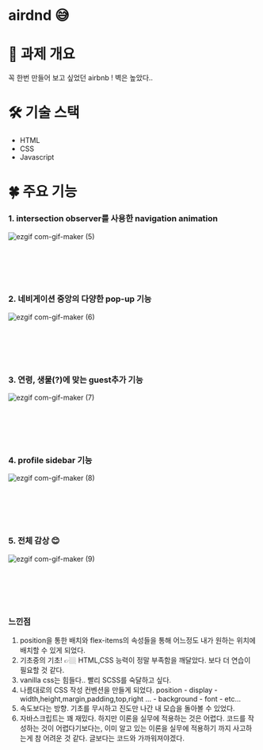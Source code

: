 # airdnd 😅


# 📑 과제 개요

꼭 한번 만들어 보고 싶었던 airbnb ! 벽은 높았다..

# 🛠 기술 스택

- HTML
- CSS
- Javascript

# 🍀 주요 기능




### 1. intersection observer를 사용한 navigation animation
![ezgif com-gif-maker (5)](https://user-images.githubusercontent.com/96774661/163691199-324c8923-2939-4119-bfe5-b925e6098a81.gif)

<br/>

<br/>

<br/>

<br/>




### 2. 네비게이션 중앙의 다양한 pop-up 기능
![ezgif com-gif-maker (6)](https://user-images.githubusercontent.com/96774661/163691202-194c8114-149a-43e3-9a75-116447aa5af6.gif)

<br/>

<br/>

<br/>

<br/>


### 3. 연령, 생물(?)에 맞는 guest추가 기능
![ezgif com-gif-maker (7)](https://user-images.githubusercontent.com/96774661/163691204-41dc87c3-89f6-4cbf-9f18-64cf71b32ce0.gif)

<br/>

<br/>

<br/>

<br/>


### 4. profile sidebar 기능
![ezgif com-gif-maker (8)](https://user-images.githubusercontent.com/96774661/163691205-03cb3a2d-afd7-46c1-b31d-b50b3e04cdd1.gif)

<br/>

<br/>

<br/>

<br/>


### 5. 전체 감상 😊
![ezgif com-gif-maker (9)](https://user-images.githubusercontent.com/96774661/163691208-99b3b9ce-6e44-46b2-87a4-69dfe7216361.gif)

<br/>

<br/>

<br/>

<br/>


### 느낀점

1. position을 통한 배치와 flex-items의 속성들을 통해 어느정도 내가 원하는 위치에 배치할 수 있게 되었다.
2. 기초중의 기초! 👉🏼 HTML,CSS 능력이 정말 부족함을 깨달았다. 보다 더 연습이 필요할 것 같다.
3. vanilla css는 힘들다.. 빨리 SCSS를 숙달하고 싶다.
4. 나름대로의 CSS 작성 컨벤션을 만들게 되었다. position - display - width,height,margin,padding,top,right ... - background - font - etc...
5. 속도보다는 방향. 기초를 무시하고 진도만 나간 내 모습을 돌아볼 수 있었다.
6. 자바스크립트는 꽤 재밌다. 하지만 이론을 실무에 적용하는 것은 어렵다. 코드를 작성하는 것이 어렵다기보다는, 이미 알고 있는 이론을 실무에 적용하기 까지 사고하는게 참 어려운 것 같다. 글보다는 코드와 가까워져야겠다.
